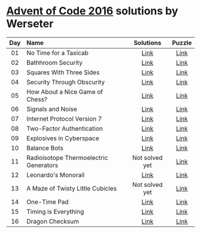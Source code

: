[Advent of Code 2016](http://adventofcode.com) solutions by Werseter
========================

| Day | Name                                           |      Solutions      |                   Puzzle                    |
|:---:|:-----------------------------------------------|:-------------------:|:-------------------------------------------:|
| 01  | No Time for a Taxicab                          | [Link](/Day%2001)   | [Link](http://adventofcode.com/2016/day/1)  |
| 02  | Bathhroom Security                             | [Link](/Day%2002)   | [Link](http://adventofcode.com/2016/day/2)  |
| 03  | Squares With Three Sides                       | [Link](/Day%2003)   | [Link](http://adventofcode.com/2016/day/3)  |
| 04  | Security Through Obscurity                     | [Link](/Day%2004)   | [Link](http://adventofcode.com/2016/day/4)  |
| 05  | How About a Nice Game of Chess?                | [Link](/Day%2005)   | [Link](http://adventofcode.com/2016/day/5)  |
| 06  | Signals and Noise                              | [Link](/Day%2006)   | [Link](http://adventofcode.com/2016/day/6)  |
| 07  | Internet Protocol Version 7                    | [Link](/Day%2007)   | [Link](http://adventofcode.com/2016/day/7)  |
| 08  | Two-Factor Authentication                      | [Link](/Day%2008)   | [Link](http://adventofcode.com/2016/day/8)  |
| 09  | Explosives in Cyberspace                       | [Link](/Day%2009)   | [Link](http://adventofcode.com/2016/day/9)  |
| 10  | Balance Bots                                   | [Link](/Day%2010)   | [Link](http://adventofcode.com/2016/day/10) |
| 11  | Radioisotope Thermoelectric Generators         | Not solved yet      | [Link](http://adventofcode.com/2016/day/11) |
| 12  | Leonardo's Monorail                            | [Link](/Day%2012)   | [Link](http://adventofcode.com/2016/day/12) |
| 13  | A Maze of Twisty Little Cubicles               | Not solved yet      | [Link](http://adventofcode.com/2016/day/13) |
| 14  | One-Time Pad                                   | [Link](/Day%2014)   | [Link](http://adventofcode.com/2016/day/14) |
| 15  | Timing is Everything                           | [Link](/Day%2015)   | [Link](http://adventofcode.com/2016/day/15) |
| 16  | Dragon Checksum                                | [Link](/Day%2016)   | [Link](http://adventofcode.com/2016/day/16) |